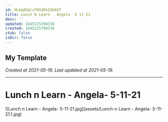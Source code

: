 ```yaml
---
id: HLmqADqlcFNSdDkZdGkKf
title: Lunch N Learn   Angela  5 11 21
desc: ''
updated: 1645225706338
created: 1645225706338
stub: false
isDir: false
---
```

My Template
---

_Created at 2021-05-19._
_Last updated at 2021-05-19._




---

# Lunch n Learn - Angela- 5-11-21


![Lunch n Learn - Angela- 5-11-21.jpg](assets/Lunch-n Learn - Angela- 5-11-21.1.jpg)

